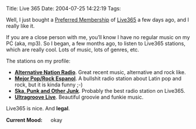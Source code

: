 Title: Live 365
Date: 2004-07-25 14:22:19
Tags: 

<p>Well, I just bought a <a href="http://www.live365.com/vip">Preferred Membership</a> of <a href="http://www.live365.com/">Live365</a> a few days ago, and I really like it.

If you are a close person with me, you&#8217;ll know I have no regular music on my PC (aka, mp3). So I began, a few months ago, to listen to Live365 stations, which are really cool. Lots of music, lots of genres, etc.

The stations on my profile:
</p>
<ul>
<li>
<strong><a href="http://www.live365.com/stations/jtava">Alternative Nation Radio</a></strong>. Great recent music, alternative and rock like.</li>
<li>
<strong><a href="http://www.live365.com/stations/aztecas">Mejor Pop/Rock Espanol</a></strong>. A bullshit radio station about Latin pop and rock, but it is kinda funny ;-)</li>
<li>
<strong><a href="http://www.live365.com/stations/wannabepunk2">Ska, Punk and Other Junk</a></strong>. Probably the best radio station on Live365.</li>
<li>
<strong><a href="http://www.live365.com/stations/dj_joff">Ultragroove Live</a></strong>. Beautiful groovie and funkie music.</li>
</ul>
<p>
Live365 is nice. And <strong>legal</strong>.
</p>
<strong>Current Mood:</strong> <img width="15" height="15" src="http://stat.livejournal.com/img/mood/growf/smileys/okay.gif"/> okay
